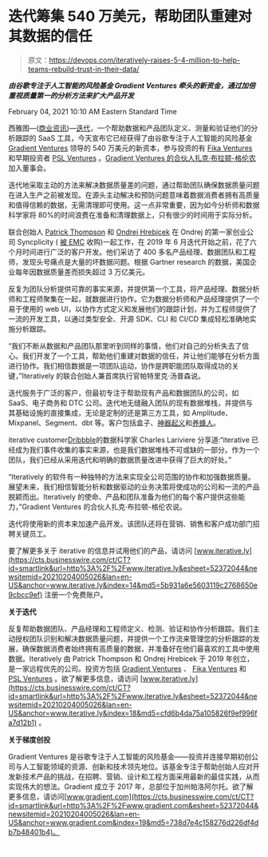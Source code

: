 # 迭代筹集 540 万美元，帮助团队重建对其数据的信任

> 原文：<https://devops.com/iteratively-raises-5-4-million-to-help-teams-rebuild-trust-in-their-data/>

***由谷歌专注于人工智能的风险基金 Gradient Ventures 牵头的新资金，通过加倍重视质量第一的分析方法来扩大产品开发***

<time datetime="2021-02-04T15:10:00Z">February 04, 2021 10:10 AM Eastern Standard Time</time>

西雅图—([商业资讯](https://www.businesswire.com/))—[迭代](https://cts.businesswire.com/ct/CT?id=smartlink&url=https%3A%2F%2Fiterative.ly%2F&esheet=52372044&newsitemid=20210204005026&lan=en-US&anchor=Iteratively&index=1&md5=b411f2ebfb637221857d9434dfbd086e)，一个帮助数据和产品团队定义、测量和验证他们的分析跟踪的 SaaS 工具，今天宣布它已经获得了由谷歌专注于人工智能的风险基金 [Gradient Ventures](https://cts.businesswire.com/ct/CT?id=smartlink&url=https%3A%2F%2Fwww.gradient.com%2F&esheet=52372044&newsitemid=20210204005026&lan=en-US&anchor=Gradient+Ventures&index=2&md5=f0603768dc02a80d46841d7df13a3e03) 领导的 540 万美元的新资本，参与投资的有 [Fika Ventures](https://cts.businesswire.com/ct/CT?id=smartlink&url=http%3A%2F%2Ffika.vc%2F&esheet=52372044&newsitemid=20210204005026&lan=en-US&anchor=Fika+Ventures&index=3&md5=3dbd2d0f076492975c4f610861e7c3fa) 和早期投资者 [PSL Ventures](https://cts.businesswire.com/ct/CT?id=smartlink&url=https%3A%2F%2Fwww.psl.com%2F&esheet=52372044&newsitemid=20210204005026&lan=en-US&anchor=PSL+Ventures&index=4&md5=a0917cc6de4e4d70f48dfdd2fc6fd99d) 。[Gradient Ventures 的合伙人扎克·布拉顿-格伦农](https://cts.businesswire.com/ct/CT?id=smartlink&url=https%3A%2F%2Fwww.linkedin.com%2Fin%2Fzachary-bratun-glennon-b4a16026%2F&esheet=52372044&newsitemid=20210204005026&lan=en-US&anchor=Zach+Bratun-Glennon&index=5&md5=5d09fa8a7f5afb7ba1587972db2a2241)加入董事会。

迭代地采取主动的方法来解决数据质量差的问题，通过帮助团队确保数据质量问题在进入生产之前被发现。在源头主动解决和预防问题意味着数据消费者拥有高质量和值得信赖的数据，无需清理即可使用。这一点非常重要，因为如今分析师和数据科学家将 80%的时间浪费在准备和清理数据上，只有很少的时间用于实际分析。

联合创始人 [Patrick Thompson](https://cts.businesswire.com/ct/CT?id=smartlink&url=https%3A%2F%2Fwww.linkedin.com%2Fin%2Fpatrickt010%2F&esheet=52372044&newsitemid=20210204005026&lan=en-US&anchor=Patrick+Thompson&index=7&md5=82b917ba8f85c6cee46a3402efaf0485) 和 [Ondrej Hrebicek](https://cts.businesswire.com/ct/CT?id=smartlink&url=https%3A%2F%2Fwww.linkedin.com%2Fin%2Fhrebicek%2F&esheet=52372044&newsitemid=20210204005026&lan=en-US&anchor=Ondrej+Hrebicek&index=8&md5=6181ee77d20c3c2389785eb9d272921e) 在 Ondrej 的第一家创业公司 Syncplicity ( [被 EMC](https://cts.businesswire.com/ct/CT?id=smartlink&url=https%3A%2F%2Fcorporate.delltechnologies.com%2Fen-us%2Fnewsroom%2Fannouncements%2F2012%2F05%2F20120521-11.htm&esheet=52372044&newsitemid=20210204005026&lan=en-US&anchor=acquired+by+EMC&index=9&md5=00386ebe5beaa673955fb293d025186a) 收购)一起工作，在 2019 年 6 月迭代开始之前，花了六个月时间进行广泛的客户开发。他们采访了 400 多名产品经理、数据团队和工程师，发现头号痛点是大量的坏数据问题。根据 Gartner research 的数据，美国企业每年因数据质量差而损失超过 3 万亿美元。

反复为团队分析提供可靠的事实来源，并提供第一个工具，将产品经理、数据分析师和工程师聚集在一起，就数据进行协作。它为数据分析师和产品经理提供了一个易于使用的 web UI，以协作方式定义和发展他们的跟踪计划，并为工程师提供了一流的开发工具，以通过类型安全、开源 SDK、CLI 和 CI/CD 集成轻松准确地实施分析跟踪。

“我们不断从数据和产品团队那里听到同样的事情，他们对自己的分析失去了信心。我们开发了一个工具，帮助他们重建对数据的信任，并让他们能够在分析方面进行协作。我们相信数据是一项团队运动，协作是跨职能团队取得成功的关键，”Iteratively 的联合创始人兼首席执行官帕特里克·汤普森说。

迭代服务于广泛的客户，但最初专注于帮助现有产品和数据团队的公司，如 SaaS、电子商务和 DTC 公司。迭代地无缝融入团队的现有数据堆栈，并提供与其基础设施的直接集成，无论是定制的还是第三方工具，如 Amplitude、Mixpanel、Segment、dbt 等。客户包括盒子、[神器起义](https://cts.businesswire.com/ct/CT?id=smartlink&url=https%3A%2F%2Fiterative.ly%2Fcustomers%2Fartifact-uprising%2F&esheet=52372044&newsitemid=20210204005026&lan=en-US&anchor=Artifact+Uprising&index=11&md5=a83589e9b07bc360fb2886c6f877ba43)和[养蜂人](https://cts.businesswire.com/ct/CT?id=smartlink&url=https%3A%2F%2Fiterative.ly%2Fcustomers%2Fbeekeeper%2F&esheet=52372044&newsitemid=20210204005026&lan=en-US&anchor=Beekeeper&index=12&md5=ed6c73a67172d1a949dca272b4aa61c7)。

iterative customer[Dribbble](https://cts.businesswire.com/ct/CT?id=smartlink&url=https%3A%2F%2Fdribbble.com%2F&esheet=52372044&newsitemid=20210204005026&lan=en-US&anchor=Dribbble&index=13&md5=162630cfedc9c09390b99ea21ce2a933)的数据科学家 Charles Lariviere 分享道:“iterative 已经成为我们事件收集的事实来源，也是我们数据堆栈不可或缺的一部分。作为一个团队，我们已经从采用迭代和明确的数据质量改进中获得了巨大的好处。”

“Iteratively 的软件有一种独特的方法来实现全公司范围的协作和加强数据质量。展望未来，我们相信智能分析和数据驱动的业务决策将使成功的公司和一流的产品脱颖而出。Iteratively 的使命、产品和团队准备为他们的每个客户提供这些能力，”Gradient Ventures 的合伙人扎克·布拉顿-格伦农说。

迭代将使用新的资本来加速产品开发。该团队还将在营销、销售和客户成功部门招聘关键员工。

要了解更多关于 iterative 的信息并试用他们的产品，请访问 [www.iterative.ly](https://cts.businesswire.com/ct/CT?id=smartlink&url=http%3A%2F%2Fwww.iterative.ly&esheet=52372044&newsitemid=20210204005026&lan=en-US&anchor=www.iterative.ly&index=14&md5=5b931a6e5603119c2768650e9cbcc9ef) 注册一个免费账户。

**关于迭代**

反复帮助数据团队、产品经理和工程师定义、检测、验证和协作分析跟踪。我们主动授权团队识别和解决数据质量问题，并提供一个工作流来管理您的分析跟踪的发展，确保数据消费者始终拥有高质量的数据，并准备好在他们最喜欢的工具中使用数据。Iteratively 由 Patrick Thompson 和 Ondrej Hrebicek 于 2019 年创立，是一家远程优先的公司。投资方包括 [Gradient Ventures](https://cts.businesswire.com/ct/CT?id=smartlink&url=https%3A%2F%2Fwww.gradient.com%2F&esheet=52372044&newsitemid=20210204005026&lan=en-US&anchor=Gradient+Ventures&index=15&md5=a3b063fb8f72fc55f0e96ed23a7b40c8) 、 [Fika Ventures](https://cts.businesswire.com/ct/CT?id=smartlink&url=http%3A%2F%2Fwww.fika.vc%2F&esheet=52372044&newsitemid=20210204005026&lan=en-US&anchor=Fika+Ventures&index=16&md5=8fc2de0ddd0265146af65d981d3fe592) 和 [PSL Ventures](https://cts.businesswire.com/ct/CT?id=smartlink&url=https%3A%2F%2Fwww.psl.com%2Fventures&esheet=52372044&newsitemid=20210204005026&lan=en-US&anchor=PSL+Ventures&index=17&md5=c2d8633df12f2273ae5dc36396ea475f) 。欲了解更多信息，请访问 [www.iterative.ly](https://cts.businesswire.com/ct/CT?id=smartlink&url=http%3A%2F%2Fwww.iterative.ly&esheet=52372044&newsitemid=20210204005026&lan=en-US&anchor=www.iterative.ly&index=18&md5=cfd6b4da75a105826f9ef996fa7d12b1) 。

**关于梯度创投**

Gradient Ventures 是谷歌专注于人工智能的风险基金——投资并连接早期初创公司与人工智能领域的资源、创新和技术领先地位。该基金专注于帮助创始人应对开发新技术产品的挑战，在招聘、营销、设计和工程方面采用最新的最佳实践，从而实现伟大的想法。Gradient 成立于 2017 年，总部位于加州帕洛阿尔托。欲了解更多信息，请访问[www.gradient.com](https://cts.businesswire.com/ct/CT?id=smartlink&url=http%3A%2F%2Fwww.gradient.com&esheet=52372044&newsitemid=20210204005026&lan=en-US&anchor=www.gradient.com&index=19&md5=738d7e4c158276d226df4db7b48401b4)。

![](img/ed7b8d34f93469462386de5cedc7d48c.png)